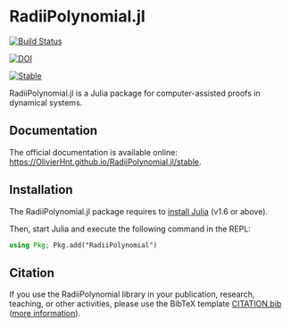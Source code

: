 # RadiiPolynomial.jl

[![Build Status](https://github.com/OlivierHnt/RadiiPolynomial.jl/workflows/CI/badge.svg)](https://github.com/OlivierHnt/RadiiPolynomial.jl/actions/workflows/ci.yml)

[![DOI](https://zenodo.org/badge/426607582.svg)](https://zenodo.org/badge/latestdoi/426607582)

[![Stable](https://img.shields.io/badge/docs-stable-blue.svg)](https://OlivierHnt.github.io/RadiiPolynomial.jl/stable)

RadiiPolynomial.jl is a Julia package for computer-assisted proofs in dynamical systems.

## Documentation

The official documentation is available online: https://OlivierHnt.github.io/RadiiPolynomial.jl/stable.

## Installation

The RadiiPolynomial.jl package requires to [install Julia](https://julialang.org/downloads/) (v1.6 or above).

Then, start Julia and execute the following command in the REPL:

```julia
using Pkg; Pkg.add("RadiiPolynomial")
```

## Citation

If you use the RadiiPolynomial library in your publication, research, teaching, or other activities, please use the BibTeX template [CITATION.bib](https://github.com/OlivierHnt/RadiiPolynomial.jl/blob/main/CITATION.bib) ([more information](https://doi.org/10.5281/zenodo.5705258)).
